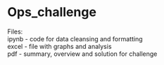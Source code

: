 # Ops_challenge

Files:
<br />ipynb - code for data cleansing and formatting
<br />excel - file with graphs and analysis
<br />pdf - summary, overview and solution for challenge
